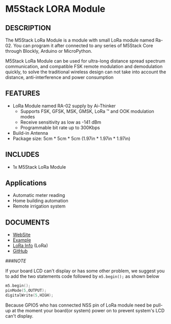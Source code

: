 # M5Stack LORA Module

## DESCRIPTION

The M5Stack LoRa Module is a module with small LoRa module named Ra-02. You can program it after connected to any series of M5Stack Core through Blockly, Arduino or MicroPython.

M5Stack LoRa Module can be used for ultra-long distance spread spectrum communication, and compatible FSK remote modulation and demodulation quickly, to solve the traditional wireless design can not take into account the distance, anti-interference and power consumption

## FEATURES

- LoRa Module named RA-02 supply by Ai-Thinker 
  + Supports FSK, GFSK, MSK, GMSK, LoRa ™ and OOK modulation modes
  + Receive sensitivity as low as -141 dBm
  + Programmable bit rate up to 300Kbps
- Build-in Antenna
- Package size: 5cm * 5cm * 5cm (1.97in * 1.97in * 1.97in)

## INCLUDES

- 1x M5Stack LoRa Module

## Applications

- Automatic meter reading 
- Home building automation
- Remote irrigation system

## DOCUMENTS

- [WebSite](https://m5stack.com)
- [Example](https://github.com/m5stack/M5Stack/tree/master/examples/Modules/Lora)
- [LoRa Info](http://wiki.ai-thinker.com/lora) (LoRa)
- [GitHub](https://github.com/m5stack/M5Stack)

###*NOTE*

If your board LCD can't display or has some other problem, we suggest you to add the two statements code followed by `m5.begin();` as shown below

```cpp
m5.begin();
pinMode(5,OUTPUT);
digitalWrite(5,HIGH);
```

Because GPIO5 who has connected NSS pin of LoRa module need be pull-up at the moment your board(or system) power on to prevent system's LCD can't display. 